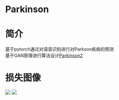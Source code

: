 Parkinson
======
# 简介<br>
基于pytorch通过对语音识别进行对Parkson疾病的预测<br>
基于GAN原理进行算法设计[Parkinson2](https://github.com/Jaker926/Parkinson2)<br>
# 损失图像<br>
![](https://github.com/TomJackson1205/Parkinson/blob/main/loss/TQWT_loss.png)
![](https://github.com/TomJackson1205/Parkinson/blob/main/loss/TQWT_loss_1.png)
